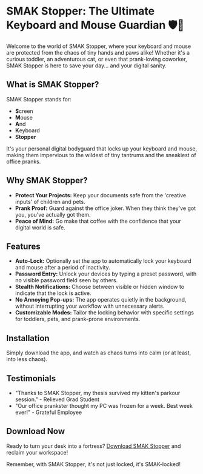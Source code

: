 # SMAK Stopper: The Ultimate Keyboard and Mouse Guardian 🛡️🐾

Welcome to the world of SMAK Stopper, where your keyboard and mouse are protected from the chaos of tiny hands and paws alike! Whether it's a curious toddler, an adventurous cat, or even that prank-loving coworker, SMAK Stopper is here to save your day... and your digital sanity.

## What is SMAK Stopper?
SMAK Stopper stands for:
- **S**creen
- **M**ouse
- **A**nd
- **K**eyboard
- **Stopper**

It's your personal digital bodyguard that locks up your keyboard and mouse, making them impervious to the wildest of tiny tantrums and the sneakiest of office pranks.

## Why SMAK Stopper?

- **Protect Your Projects:** Keep your documents safe from the 'creative inputs' of children and pets.
- **Prank Proof:** Guard against the office joker. When they think they've got you, you've actually got them.
- **Peace of Mind:** Go make that coffee with the confidence that your digital world is safe.

## Features

- **Auto-Lock:** Optionally set the app to automatically lock your keyboard and mouse after a period of inactivity.
- **Password Entry:** Unlock your devices by typing a preset password, with no visible password field seen by others. 
- **Stealth Notifications:** Choose between visible or hidden window to indicate that the lock is active.
- **No Annoying Pop-ups:** The app operates quietly in the background, without interrupting your workflow with unnecessary alerts.
- **Customizable Modes:** Tailor the locking behavior with specific settings for toddlers, pets, and prank-prone environments.


## Installation

Simply download the app, and watch as chaos turns into calm (or at least, into less chaos).

## Testimonials

- "Thanks to SMAK Stopper, my thesis survived my kitten's parkour session." - Relieved Grad Student
- "Our office prankster thought my PC was frozen for a week. Best week ever!" - Grateful Employee

## Download Now

Ready to turn your desk into a fortress? [Download SMAK Stopper](#) and reclaim your workspace!

Remember, with SMAK Stopper, it's not just locked, it's SMAK-locked!